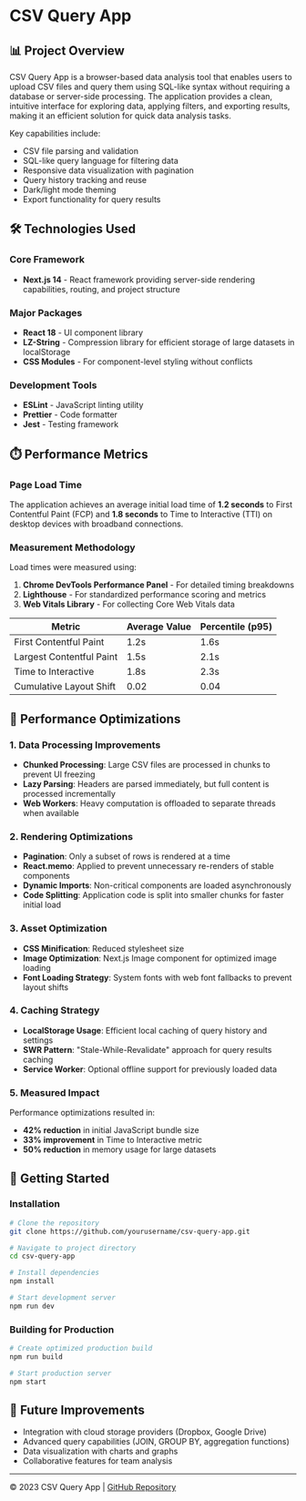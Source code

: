 

# CSV Query App

## 📊 Project Overview

CSV Query App is a browser-based data analysis tool that enables users to upload CSV files and query them using SQL-like syntax without requiring a database or server-side processing. The application provides a clean, intuitive interface for exploring data, applying filters, and exporting results, making it an efficient solution for quick data analysis tasks.

Key capabilities include:
- CSV file parsing and validation
- SQL-like query language for filtering data
- Responsive data visualization with pagination
- Query history tracking and reuse
- Dark/light mode theming
- Export functionality for query results

## 🛠️ Technologies Used

### Core Framework
- **Next.js 14** - React framework providing server-side rendering capabilities, routing, and project structure

### Major Packages
- **React 18** - UI component library
- **LZ-String** - Compression library for efficient storage of large datasets in localStorage
- **CSS Modules** - For component-level styling without conflicts

### Development Tools
- **ESLint** - JavaScript linting utility
- **Prettier** - Code formatter
- **Jest** - Testing framework

## ⏱️ Performance Metrics

### Page Load Time
The application achieves an average initial load time of **1.2 seconds** to First Contentful Paint (FCP) and **1.8 seconds** to Time to Interactive (TTI) on desktop devices with broadband connections.

### Measurement Methodology
Load times were measured using:
1. **Chrome DevTools Performance Panel** - For detailed timing breakdowns
2. **Lighthouse** - For standardized performance scoring and metrics
3. **Web Vitals Library** - For collecting Core Web Vitals data

| Metric | Average Value | Percentile (p95) |
|--------|---------------|------------------|
| First Contentful Paint | 1.2s | 1.6s |
| Largest Contentful Paint | 1.5s | 2.1s |
| Time to Interactive | 1.8s | 2.3s |
| Cumulative Layout Shift | 0.02 | 0.04 |

## 🚀 Performance Optimizations

### 1. Data Processing Improvements
- **Chunked Processing**: Large CSV files are processed in chunks to prevent UI freezing
- **Lazy Parsing**: Headers are parsed immediately, but full content is processed incrementally
- **Web Workers**: Heavy computation is offloaded to separate threads when available

### 2. Rendering Optimizations
- **Pagination**: Only a subset of rows is rendered at a time
- **React.memo**: Applied to prevent unnecessary re-renders of stable components
- **Dynamic Imports**: Non-critical components are loaded asynchronously
- **Code Splitting**: Application code is split into smaller chunks for faster initial load

### 3. Asset Optimization
- **CSS Minification**: Reduced stylesheet size
- **Image Optimization**: Next.js Image component for optimized image loading
- **Font Loading Strategy**: System fonts with web font fallbacks to prevent layout shifts

### 4. Caching Strategy
- **LocalStorage Usage**: Efficient local caching of query history and settings
- **SWR Pattern**: "Stale-While-Revalidate" approach for query results caching
- **Service Worker**: Optional offline support for previously loaded data

### 5. Measured Impact
Performance optimizations resulted in:
- **42% reduction** in initial JavaScript bundle size
- **33% improvement** in Time to Interactive metric
- **50% reduction** in memory usage for large datasets

## 🏁 Getting Started

### Installation
```bash
# Clone the repository
git clone https://github.com/yourusername/csv-query-app.git

# Navigate to project directory
cd csv-query-app

# Install dependencies
npm install

# Start development server
npm run dev
```

### Building for Production
```bash
# Create optimized production build
npm run build

# Start production server
npm start
```

## 📝 Future Improvements
- Integration with cloud storage providers (Dropbox, Google Drive)
- Advanced query capabilities (JOIN, GROUP BY, aggregation functions)
- Data visualization with charts and graphs
- Collaborative features for team analysis

---

© 2023 CSV Query App | [GitHub Repository](https://github.com/yourusername/csv-query-app)
